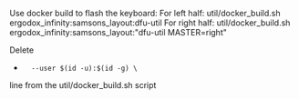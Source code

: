 Use docker build to flash the keyboard:
For left half:
util/docker_build.sh ergodox_infinity:samsons_layout:dfu-util
For right half:
util/docker_build.sh ergodox_infinity:samsons_layout:"dfu-util MASTER=right"

Delete
-       --user $(id -u):$(id -g) \
line from the util/docker_build.sh script
